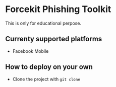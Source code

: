 # Forcekit Phishing Toolkit

This is only for educational perpose. 

## Currenty supported platforms

* Facebook Mobile

## How to deploy on your own

* Clone the project with `git clone `

